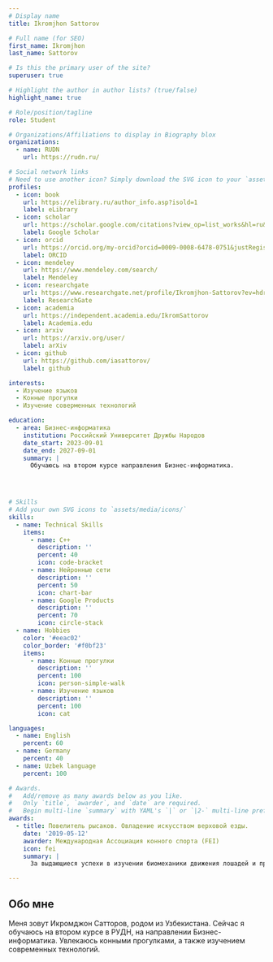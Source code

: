 ```yaml
---
# Display name
title: Ikromjhon Sattorov 

# Full name (for SEO)
first_name: Ikromjhon
last_name: Sattorov

# Is this the primary user of the site?
superuser: true

# Highlight the author in author lists? (true/false)
highlight_name: true

# Role/position/tagline
role: Student

# Organizations/Affiliations to display in Biography blox
organizations:
  - name: RUDN
    url: https://rudn.ru/

# Social network links
# Need to use another icon? Simply download the SVG icon to your `assets/media/icons/` folder.
profiles:
  - icon: book
    url: https://elibrary.ru/author_info.asp?isold=1
    label: eLibrary
  - icon: scholar
    url: https://scholar.google.com/citations?view_op=list_works&hl=ru&user=LtdEI5EAAAAJ
    label: Google Scholar
  - icon: orcid
    url: https://orcid.org/my-orcid?orcid=0009-0008-6478-0751&justRegistered=true
    label: ORCID
  - icon: mendeley
    url: https://www.mendeley.com/search/
    label: Mendeley
  - icon: researchgate
    url: https://www.researchgate.net/profile/Ikromjhon-Sattorov?ev=hdr_xprf&_tp=eyJjb250ZXh0Ijp7ImZpcnN0UGFnZSI6InNpZ251cCIsInBhZ2UiOiJob21lIiwicHJldmlvdXNQYWdlIjoic2lnbnVwIiwicG9zaXRpb24iOiJnbG9iYWxIZWFkZXIifX0
    label: ResearchGate
  - icon: academia
    url: https://independent.academia.edu/IkromSattorov
    label: Academia.edu
  - icon: arxiv
    url: https://arxiv.org/user/
    label: arXiv
  - icon: github
    url: https://github.com/iasattorov/
    label: github

interests:
  - Изучение языков
  - Конные прогулки
  - Изучение соверменных технологий

education:
  - area: Бизнес-информатика
    institution: Российский Университет Дружбы Народов
    date_start: 2023-09-01
    date_end: 2027-09-01
    summary: |
      Обучаюсь на втором курсе направления Бизнес-информатика.

  


# Skills
# Add your own SVG icons to `assets/media/icons/`
skills:
  - name: Technical Skills
    items:
      - name: C++
        description: ''
        percent: 40
        icon: code-bracket
      - name: Нейронные сети
        description: ''
        percent: 50
        icon: chart-bar
      - name: Google Products
        description: ''
        percent: 70
        icon: circle-stack
  - name: Hobbies
    color: '#eeac02'
    color_border: '#f0bf23'
    items:
      - name: Конные прогулки
        description: ''
        percent: 100
        icon: person-simple-walk
      - name: Изучение языков
        description: ''
        percent: 100
        icon: cat

languages:
  - name: English
    percent: 60
  - name: Germany
    percent: 40
  - name: Uzbek language
    percent: 100

# Awards.
#   Add/remove as many awards below as you like.
#   Only `title`, `awarder`, and `date` are required.
#   Begin multi-line `summary` with YAML's `|` or `|2-` multi-line prefix and indent 2 spaces below.
awards:
  - title: Повелитель рысаков. Овладение искусством верховой езды.
    date: '2019-05-12'
    awarder: Международная Ассоциация конного спорта (FEI)
    icon: fei
    summary: |
      За выдающиеся успехи в изучении биомеханики движения лошадей и практическое применение знаний на соревнованиях. Мне удалось достичь уровня, позволяющего потимизировать взаимодействие с лошадью так, что результаты в дисциплинах троеборья и выездки улучшились; демонстрировал исключительное понимание конской анатомии и поведения.

---
```


## Обо мне

Меня зовут Икромджон Сатторов, родом из Узбекистана. Сейчас я обучаюсь на втором курсе в РУДН, на направлении Бизнес-информатика. Увлекаюсь конными прогулками, а также изучением современных технологий.
